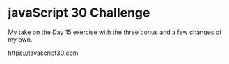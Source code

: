 
# javaScript 30 Challenge
My take on the Day 15 exercise with the three bonus and a few changes of my own.

https://javascript30.com
